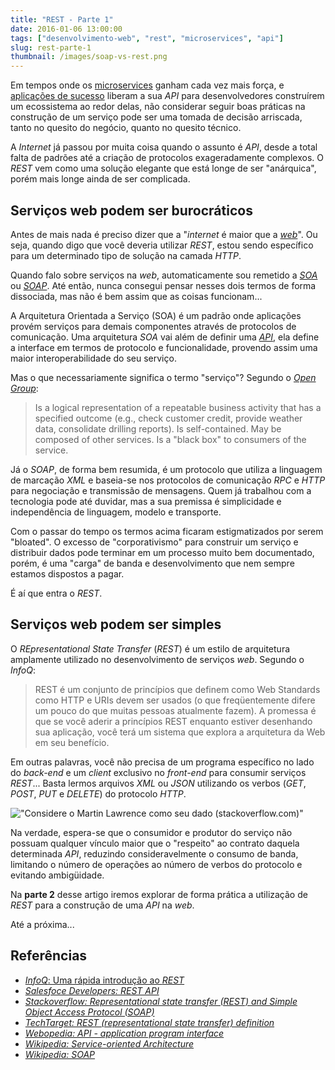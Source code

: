 ```yaml
---
title: "REST - Parte 1"
date: 2016-01-06 13:00:00
tags: ["desenvolvimento-web", "rest", "microservices", "api"]
slug: rest-parte-1
thumbnail: /images/soap-vs-rest.png
---
```


Em tempos onde os [microservices](http://www.infoq.com/br/news/2015/04/microservices-current-state "O estado da arte em micro serviços") ganham cada vez mais força, e [aplicações de sucesso](https://dev.twitter.com/rest/public "Conheça a API do Twitter") liberam a sua _API_ para desenvolvedores construírem um ecossistema ao redor delas, não considerar seguir boas práticas na construção de um serviço pode ser uma tomada de decisão arriscada, tanto no quesito do negócio, quanto no quesito técnico.

A _Internet_ já passou por muita coisa quando o assunto é _API_, desde a total falta de padrões até a criação de protocolos exageradamente complexos. O _REST_ vem como uma solução elegante que está longe de ser "anárquica", porém mais longe ainda de ser complicada.

## Serviços web podem ser burocráticos

Antes de mais nada é preciso dizer que a "_internet_ é maior que a [_web_](/tag/desenvolvimento-web.html "Leia mais sobre web")". Ou seja, quando digo que você deveria utilizar _REST_, estou sendo específico para um determinado tipo de solução na camada _HTTP_.

Quando falo sobre serviços na _web_, automaticamente sou remetido a [_SOA_](https://en.wikipedia.org/wiki/Service-oriented_architecture "Leia mais sobre SOA") ou [_SOAP_](https://pt.wikipedia.org/wiki/SOAP "Leia mais sobre SOAP"). Até então, nunca consegui pensar nesses dois termos de forma dissociada, mas não é bem assim que as coisas funcionam...

A Arquitetura Orientada a Serviço (SOA) é um padrão onde aplicações provém serviços para demais componentes através de protocolos de comunicação. Uma arquitetura _SOA_ vai além de definir uma [_API_](https://en.wikipedia.org/wiki/Application_programming_interface "Leia mais sobre API"), ela define a interface em termos de protocolo e funcionalidade, provendo assim uma maior interoperabilidade do seu serviço.

Mas o que necessariamente significa o termo "serviço"? Segundo o [_Open Group_](https://en.wikipedia.org/wiki/The_Open_Group "Leia mais sobre o Open Group"):

> Is a logical representation of a repeatable business activity that has a specified outcome (e.g., check customer credit, provide weather data, consolidate drilling reports).
> Is self-contained.
> May be composed of other services.
> Is a "black box" to consumers of the service.

Já o _SOAP_, de forma bem resumida, é um protocolo que utiliza a linguagem de marcação _XML_ e baseia-se nos protocolos de comunicação _RPC_ e _HTTP_ para negociação e transmissão de mensagens. Quem já trabalhou com a tecnologia pode até duvidar, mas a sua premissa é simplicidade e independência de linguagem, modelo e transporte.

Com o passar do tempo os termos acima ficaram estigmatizados por serem "bloated". O excesso de "corporativismo" para construir um serviço e distribuir dados pode terminar em um processo muito bem documentado, porém, é uma "carga" de banda e desenvolvimento que nem sempre estamos dispostos a pagar.

É aí que entra o _REST_.

## Serviços web podem ser simples

O _REpresentational State Transfer_ (_REST_) é um estilo de arquitetura amplamente utilizado no desenvolvimento de serviços _web_. Segundo o _InfoQ_:

> REST é um conjunto de princípios que definem como Web Standards como HTTP e URIs devem ser usados (o que freqüentemente difere um pouco do que muitas pessoas atualmente fazem). A promessa é que se você aderir a princípios REST enquanto estiver desenhando sua aplicação, você terá um sistema que explora a arquitetura da Web em seu benefício.

Em outras palavras, você não precisa de um programa específico no lado do _back-end_ e um _client_ exclusivo no _front-end_ para consumir serviços _REST_... Basta lermos arquivos _XML_ ou _JSON_ utilizando os verbos (_GET_, _POST_, _PUT_ e _DELETE_) do protocolo _HTTP_.

!["Considere o Martin Lawrence como seu dado (stackoverflow.com)"](/images/soap-vs-rest-lawrence.jpg "Considere o Martin Lawrence como seu dado (stackoverflow.com)")

Na verdade, espera-se que o consumidor e produtor do serviço não possuam qualquer vínculo maior que o "respeito" ao contrato daquela determinada _API_, reduzindo consideravelmente o consumo de banda, limitando o número de operações ao número de verbos do protocolo e evitando ambigüidade.

Na **parte 2** desse artigo iremos explorar de forma prática a utilização de _REST_ para a construção de uma _API_ na _web_.

Até a próxima...

## Referências

- [_InfoQ_: Uma rápida introdução ao _REST_ ](http://www.infoq.com/br/articles/rest-introduction)
- [_Salesfoce Developers: REST API_](https://developer.salesforce.com/page/REST_API)
- [_Stackoverflow: Representational state transfer (REST) and Simple Object Access Protocol (SOAP)_](http://stackoverflow.com/questions/209905/representational-state-transfer-rest-and-simple-object-access-protocol-soap)
- [_TechTarget: REST (representational state transfer) definition_](http://searchsoa.techtarget.com/definition/REST)
- [_Webopedia: API - application program interface_](http://www.webopedia.com/TERM/A/API.html)
- [_Wikipedia: Service-oriented Architecture_](https://en.wikipedia.org/wiki/Service-oriented_architecture "Leia sobre SOA no Wikipedia")
- [_Wikipedia: SOAP_](https://pt.wikipedia.org/wiki/SOAP)
